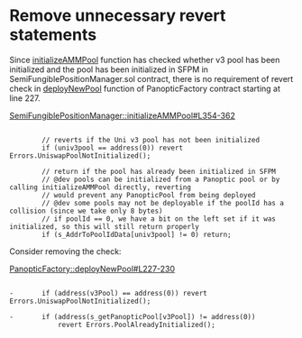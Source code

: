# Remove unnecessary revert statements

Since [initializeAMMPool](https://github.com/code-423n4/2024-04-panoptic/blob/833312ebd600665b577fbd9c03ffa0daf250ed24/contracts/SemiFungiblePositionManager.sol#L354C1-L362C56) function has checked whether v3 pool has been initialized and the pool has been initialized in SFPM in SemiFungiblePositionManager.sol contract, there is no requirement of revert check in [deployNewPool](https://github.com/code-423n4/2024-04-panoptic/blob/833312ebd600665b577fbd9c03ffa0daf250ed24/contracts/PanopticFactory.sol#L227C1-L230C52) function of PanopticFactory contract starting at line 227. 

[SemiFungiblePositionManager::initializeAMMPool#L354-362](https://github.com/code-423n4/2024-04-panoptic/blob/833312ebd600665b577fbd9c03ffa0daf250ed24/contracts/SemiFungiblePositionManager.sol#L354C1-L362C56)

```solidity  

        // reverts if the Uni v3 pool has not been initialized
        if (univ3pool == address(0)) revert Errors.UniswapPoolNotInitialized();

        // return if the pool has already been initialized in SFPM
        // @dev pools can be initialized from a Panoptic pool or by calling initializeAMMPool directly, reverting
        // would prevent any PanopticPool from being deployed
        // @dev some pools may not be deployable if the poolId has a collision (since we take only 8 bytes)
        // if poolId == 0, we have a bit on the left set if it was initialized, so this will still return properly
        if (s_AddrToPoolIdData[univ3pool] != 0) return;
```

Consider removing the check:

[PanopticFactory::deployNewPool#L227-230](https://github.com/code-423n4/2024-04-panoptic/blob/833312ebd600665b577fbd9c03ffa0daf250ed24/contracts/PanopticFactory.sol#L227C1-L230C52)


```solidity

-       if (address(v3Pool) == address(0)) revert Errors.UniswapPoolNotInitialized();

-       if (address(s_getPanopticPool[v3Pool]) != address(0))
            revert Errors.PoolAlreadyInitialized();


```